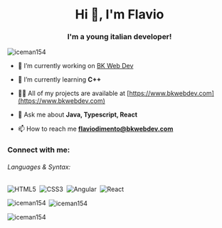 <h1 align="center">Hi 👋, I'm Flavio</h1>
<h3 align="center">I'm a young italian developer!</h3>

<p align="left"> <img src="https://komarev.com/ghpvc/?username=iceman154&label=Profile%20views&color=0e75b6&style=flat" alt="iceman154" /> </p>

- 🔭 I’m currently working on [BK Web Dev](https://www.bkwebdev.com)

- 🌱 I’m currently learning **C++**

- 👨‍💻 All of my projects are available at [https://www.bkwebdev.com](https://www.bkwebdev.com)

- 💬 Ask me about **Java, Typescript, React**

- 📫 How to reach me **flaviodimento@bkwebdev.com**

<h3 align="left">Connect with me:</h3>
<p align="left">
</p>

###### Languages & Syntax:
![HTML5](https://img.shields.io/badge/html5-%23E34F26.svg?style=for-the-badge&logo=html5&logoColor=white)&nbsp;
![CSS3](https://img.shields.io/badge/css3-%231572B6.svg?style=for-the-badge&logo=css3&logoColor=white)&nbsp;
![Angular](https://img.shields.io/badge/angular-%23DD0031.svg?style=for-the-badge&logo=angular&logoColor=white)&nbsp;
![React](https://img.shields.io/badge/react-%2320232a.svg?style=for-the-badge&logo=react&logoColor=%2361DAFB)&nbsp;

<p><img align="left" src="https://github-readme-stats.vercel.app/api/top-langs?username=iceman154&show_icons=true&locale=en&layout=compact" alt="iceman154" /></p>

<p>&nbsp;<img align="center" src="https://github-readme-stats.vercel.app/api?username=iceman154&show_icons=true&locale=en" alt="iceman154" /></p>

<p><img align="center" src="https://github-readme-streak-stats.herokuapp.com/?user=iceman154&" alt="iceman154" /></p>
